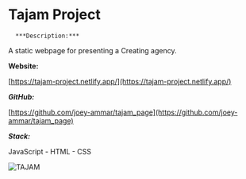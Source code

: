 # Tajam Project

      ***Description:***

A static webpage for presenting a Creating agency.

**Website:**

[https://tajam-project.netlify.app/](https://tajam-project.netlify.app/)

***GitHub:***

[https://github.com/joey-ammar/tajam_page](https://github.com/joey-ammar/tajam_page)

***Stack:***

JavaScript -  HTML - CSS

![TAJAM](https://user-images.githubusercontent.com/66380080/123961833-12a25780-d9b1-11eb-8099-0baa488e1107.png)

